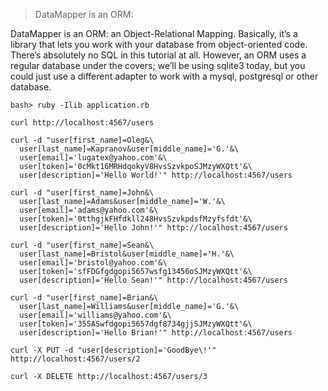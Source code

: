 > DataMapper is an ORM:

DataMapper is an ORM: an Object-Relational Mapping. Basically, it’s a
library that lets you work with your database from object-oriented code.
There’s absolutely no SQL in this tutorial at all. However, an ORM uses
a regular database under the covers; we’ll be using sqlite3 today, but
you could just use a different adapter to work with a mysql, postgresql
or other database.

```
bash> ruby -Ilib application.rb
```

```
curl http://localhost:4567/users

curl -d "user[first_name]=Oleg&\
  user[last_name]=Kapranov&user[middle_name]='G.'&\
  user[email]='lugatex@yahoo.com'&\
  user[token]='0cMkt16MRHdqokyV8HvsSzvkpoSJMzyWXQtt'&\
  user[description]='Hello World!'" http://localhost:4567/users

curl -d "user[first_name]=John&\
  user[last_name]=Adams&user[middle_name]='W.'&\
  user[email]='adams@yahoo.com'&\
  user[token]='0tthgjkFHfdkll248HvsSzvkpdsfMzyfsfdt'&\
  user[description]='Hello John!'" http://localhost:4567/users

curl -d "user[first_name]=Sean&\
  user[last_name]=Bristol&user[middle_name]='H.'&\
  user[email]='bristol@yahoo.com'&\
  user[token]='sfFDGfgdgopi5657wsfg13456oSJMzyWXQtt'&\
  user[description]='Hello Sean!'" http://localhost:4567/users

curl -d "user[first_name]=Brian&\
  user[last_name]=Williams&user[middle_name]='G.'&\
  user[email]='williams@yahoo.com'&\
  user[token]='355ASwfdgopi5657dgf8734gjjSJMzyWXQtt'&\
  user[description]='Hello Brian!'" http://localhost:4567/users

curl -X PUT -d "user[description]='GoodBye\!'" http://localhost:4567/users/2

curl -X DELETE http://localhost:4567/users/3



```
